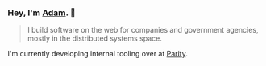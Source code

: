 ### Hey, I'm <a class="link" href="https://azerel.la/">Adam</a>. 👋

> I build software on the web for companies and government agencies, mostly in the distributed systems space.

I'm currently developing internal tooling over at <a class="link" href="https://www.parity.io/">Parity</a>.

